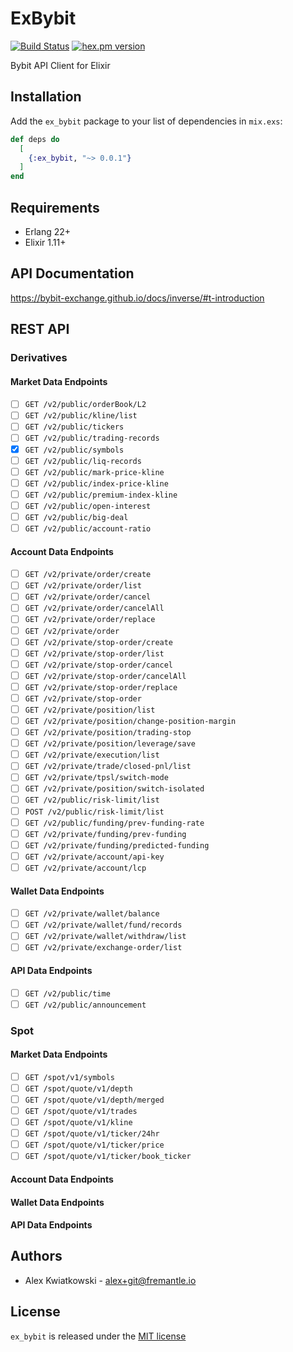 # ExBybit
[![Build Status](https://github.com/fremantle-industries/ex_bybit/workflows/test/badge.svg?branch=main)](https://github.com/fremantle-industries/ex_bybit/actions?query=workflow%3Atest)
[![hex.pm version](https://img.shields.io/hexpm/v/ex_bybit.svg?style=flat)](https://hex.pm/packages/ex_bybit)

Bybit API Client for Elixir

## Installation

Add the `ex_bybit` package to your list of dependencies in `mix.exs`:

```elixir
def deps do
  [
    {:ex_bybit, "~> 0.0.1"}
  ]
end
```

## Requirements

- Erlang 22+
- Elixir 1.11+

## API Documentation

https://bybit-exchange.github.io/docs/inverse/#t-introduction

## REST API

### Derivatives

#### Market Data Endpoints

- [ ] `GET /v2/public/orderBook/L2`
- [ ] `GET /v2/public/kline/list`
- [ ] `GET /v2/public/tickers`
- [ ] `GET /v2/public/trading-records`
- [x] `GET /v2/public/symbols`
- [ ] `GET /v2/public/liq-records`
- [ ] `GET /v2/public/mark-price-kline`
- [ ] `GET /v2/public/index-price-kline`
- [ ] `GET /v2/public/premium-index-kline`
- [ ] `GET /v2/public/open-interest`
- [ ] `GET /v2/public/big-deal`
- [ ] `GET /v2/public/account-ratio`

#### Account Data Endpoints

- [ ] `GET /v2/private/order/create`
- [ ] `GET /v2/private/order/list`
- [ ] `GET /v2/private/order/cancel`
- [ ] `GET /v2/private/order/cancelAll`
- [ ] `GET /v2/private/order/replace`
- [ ] `GET /v2/private/order`
- [ ] `GET /v2/private/stop-order/create`
- [ ] `GET /v2/private/stop-order/list`
- [ ] `GET /v2/private/stop-order/cancel`
- [ ] `GET /v2/private/stop-order/cancelAll`
- [ ] `GET /v2/private/stop-order/replace`
- [ ] `GET /v2/private/stop-order`
- [ ] `GET /v2/private/position/list`
- [ ] `GET /v2/private/position/change-position-margin`
- [ ] `GET /v2/private/position/trading-stop`
- [ ] `GET /v2/private/position/leverage/save`
- [ ] `GET /v2/private/execution/list`
- [ ] `GET /v2/private/trade/closed-pnl/list`
- [ ] `GET /v2/private/tpsl/switch-mode`
- [ ] `GET /v2/private/position/switch-isolated`
- [ ] `GET /v2/public/risk-limit/list`
- [ ] `POST /v2/public/risk-limit/list`
- [ ] `GET /v2/public/funding/prev-funding-rate`
- [ ] `GET /v2/private/funding/prev-funding`
- [ ] `GET /v2/private/funding/predicted-funding`
- [ ] `GET /v2/private/account/api-key`
- [ ] `GET /v2/private/account/lcp`

#### Wallet Data Endpoints

- [ ] `GET /v2/private/wallet/balance`
- [ ] `GET /v2/private/wallet/fund/records`
- [ ] `GET /v2/private/wallet/withdraw/list`
- [ ] `GET /v2/private/exchange-order/list`

#### API Data Endpoints

- [ ] `GET /v2/public/time`
- [ ] `GET /v2/public/announcement`

### Spot

#### Market Data Endpoints

- [ ] `GET /spot/v1/symbols`
- [ ] `GET /spot/quote/v1/depth`
- [ ] `GET /spot/quote/v1/depth/merged`
- [ ] `GET /spot/quote/v1/trades`
- [ ] `GET /spot/quote/v1/kline`
- [ ] `GET /spot/quote/v1/ticker/24hr`
- [ ] `GET /spot/quote/v1/ticker/price`
- [ ] `GET /spot/quote/v1/ticker/book_ticker`

#### Account Data Endpoints

#### Wallet Data Endpoints

#### API Data Endpoints

## Authors

* Alex Kwiatkowski - alex+git@fremantle.io

## License

`ex_bybit` is released under the [MIT license](./LICENSE)
